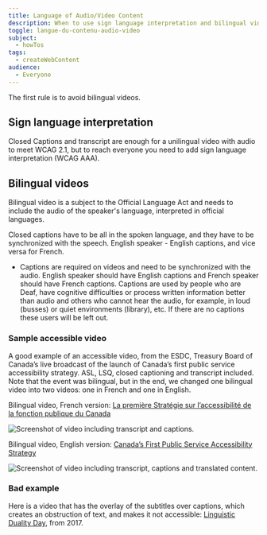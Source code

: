 ```yaml
---
title: Language of Audio/Video Content
description: When to use sign language interpretation and bilingual videos, tools and samples of accessible videos. 
toggle: langue-du-contenu-audio-video
subject:
  - howTos
tags:
  - createWebContent
audience:
  - Everyone
---
```


The first rule is to avoid bilingual videos.

## Sign language interpretation

Closed Captions and transcript are enough for a unilingual video with audio to meet WCAG 2.1, but to reach everyone you need to add sign language interpretation (WCAG AAA).

## Bilingual videos

Bilingual video is a subject to the Official Language Act and needs to include the audio of the speaker's language, interpreted in official languages.

Closed captions have to be all in the spoken language, and they have to be synchronized with the speech. English speaker - English captions, and vice versa for French.

- Captions are required on videos and need to be synchronized with the audio. English speaker should have English captions and French speaker should have French captions. Captions are used by people who are Deaf, have cognitive difficulties or process written information better than audio and others who cannot hear the audio, for example, in loud (busses) or quiet environments (library), etc. If there are no captions these users will be left out.

### Sample accessible video

A good example of an accessible video, from the ESDC, Treasury Board of Canada’s live broadcast of the launch of Canada’s first public service accessibility strategy. ASL, LSQ, closed captioning and transcript included. Note that the event was bilingual, but in the end, we changed one bilingual video into two videos: one in French and one in English.

Bilingual video, French version: [La première Stratégie sur l’accessibilité de la fonction publique du Canada](https://www.youtube.com/watch?v=acWNxPWQnrE)

<p><img src="{{ rootPath }}img/en/language-of-audio-video-content-en.jpg" class="img-responsive" alt="Screenshot of video including transcript and captions."></p>

Bilingual video, English version: [Canada’s First Public Service Accessibility Strategy](https://www.youtube.com/watch?v=zhrz1NIZkjc&list=PLSUro1UBralqyMDgYaLlF7q3gMGEvEyte&index=2)

<p><img src="{{ rootPath }}img/en/language-of-audio-video-content-fr.jpg" class="img-responsive" alt="Screenshot of video including transcript, captions and translated content."></p>

### Bad example

Here is a video that has the overlay of the subtitles over captions, which creates an obstruction of text, and makes it not accessible: [Linguistic Duality Day](https://www.youtube.com/watch?v=L7JOlOQAK58), from 2017.
